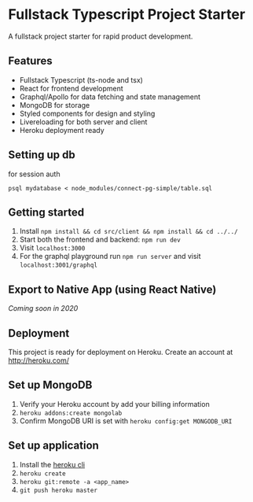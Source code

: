 # Fullstack Typescript Project Starter

A fullstack project starter for rapid product development.

## Features

- Fullstack Typescript (ts-node and tsx)
- React for frontend development
- Graphql/Apollo for data fetching and state management
- MongoDB for storage
- Styled components for design and styling
- Livereloading for both server and client
- Heroku deployment ready


## Setting up db
for session auth
```
psql mydatabase < node_modules/connect-pg-simple/table.sql
```

## Getting started

1. Install `npm install && cd src/client && npm install && cd ../../`
1. Start both the frontend and backend: `npm run dev`
1. Visit `localhost:3000`
1. For the graphql playground run `npm run server` and visit `localhost:3001/graphql`

## Export to Native App (using React Native)

_Coming soon in 2020_

## Deployment

This project is ready for deployment on Heroku. Create an account at http://heroku.com/

## Set up MongoDB

1. Verify your Heroku account by add your billing information
1. `heroku addons:create mongolab`
1. Confirm MongoDB URI is set with `heroku config:get MONGODB_URI`

## Set up application

1. Install the [heroku cli](https://devcenter.heroku.com/articles/heroku-cli)
1. `heroku create`
1. `heroku git:remote -a <app_name>`
1. `git push heroku master`
